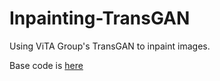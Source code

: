 # Inpainting-TransGAN
Using ViTA Group's TransGAN to inpaint images.

Base code is [here](https://github.com/VITA-Group/TransGAN)
